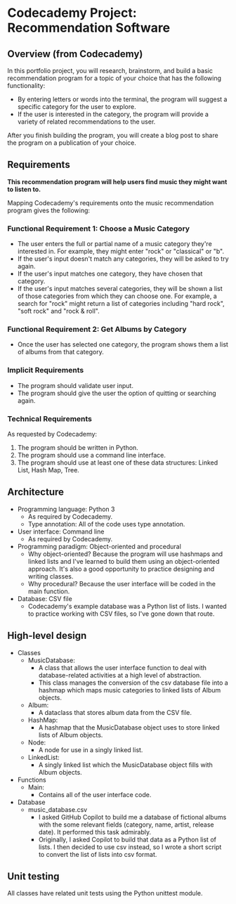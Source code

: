 # Codecademy Project: Recommendation Software

## Overview (from Codecademy)
In this portfolio project, you will research, brainstorm, and build a basic recommendation program for a topic of your choice that has the following functionality:

- By entering letters or words into the terminal, the program will suggest a specific category for the user to explore. 
- If the user is interested in the category, the program will provide a variety of related recommendations to the user. 

After you finish building the program, you will create a blog post to share the program on a publication of your choice.

## Requirements

**This recommendation program will help users find music they might want to listen to.**

Mapping Codecademy's requirements onto the music recommendation program gives the following:

### Functional Requirement 1: Choose a Music Category
- The user enters the full or partial name of a music category they're interested in. For example, they might enter "rock" or "classical" or "b".
- If the user's input doesn't match any categories, they will be asked to try again.
- If the user's input matches one category, they have chosen that category.
- If the user's input matches several categories, they will be shown a list of those categories from which they can choose one. For example, a search for "rock" might return a list of categories including "hard rock", "soft rock" and "rock & roll".

### Functional Requirement 2: Get Albums by Category
- Once the user has selected one category, the program shows them a list of albums from that category.

### Implicit Requirements
- The program should validate user input.
- The program should give the user the option of quitting or searching again.

### Technical Requirements
As requested by Codecademy:
1. The program should be written in Python.
2. The program should use a command line interface.
3. The program should use at least one of these data structures: Linked List, Hash Map, Tree.

## Architecture
- Programming language: Python 3
  - As required by Codecademy.
  - Type annotation: All of the code uses type annotation.
- User interface: Command line
  - As required by Codecademy.
- Programming paradigm: Object-oriented and procedural
  - Why object-oriented? Because the program will use hashmaps and linked lists and I've learned to build them using an object-oriented approach. It's also a good opportunity to practice designing and writing classes.
  - Why procedural? Because the user interface will be coded in the main function.
- Database: CSV file
  - Codecademy's example database was a Python list of lists. I wanted to practice working with CSV files, so I've gone down that route.

## High-level design
- Classes
  - MusicDatabase: 
    - A class that allows the user interface function to deal with database-related activities at a high level of abstraction.
    - This class manages the conversion of the csv database file into a hashmap which maps music categories to linked lists of Album objects.
  - Album:
    - A dataclass that stores album data from the CSV file.
  - HashMap:
    - A hashmap that the MusicDatabase object uses to store linked lists of Album objects.
  - Node:
    - A node for use in a singly linked list.
  - LinkedList:
    - A singly linked list which the MusicDatabase object fills with Album objects.
- Functions
  - Main:
    - Contains all of the user interface code.
- Database
  - music_database.csv
    - I asked GitHub Copilot to build me a database of fictional albums with the some relevant fields (category, name, artist, release date). It performed this task admirably.
    - Originally, I asked Copilot to build that data as a Python list of lists. I then decided to use csv instead, so I wrote a short script to convert the list of lists into csv format.

## Unit testing
All classes have related unit tests using the Python unittest module.